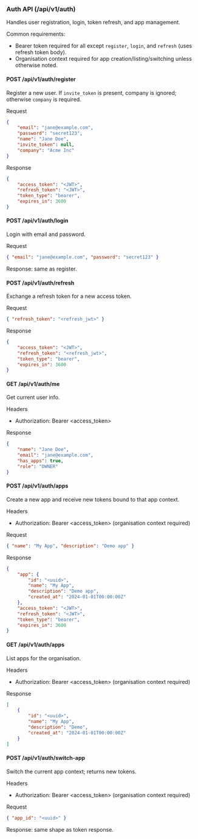 ### Auth API (/api/v1/auth)

Handles user registration, login, token refresh, and app management.

Common requirements:

- Bearer token required for all except `register`, `login`, and `refresh` (uses refresh token body).
- Organisation context required for app creation/listing/switching unless otherwise noted.

#### POST /api/v1/auth/register

Register a new user. If `invite_token` is present, company is ignored; otherwise `company` is required.

Request

```json
{
	"email": "jane@example.com",
	"password": "secret123",
	"name": "Jane Doe",
	"invite_token": null,
	"company": "Acme Inc"
}
```

Response

```json
{
	"access_token": "<JWT>",
	"refresh_token": "<JWT>",
	"token_type": "bearer",
	"expires_in": 3600
}
```

#### POST /api/v1/auth/login

Login with email and password.

Request

```json
{ "email": "jane@example.com", "password": "secret123" }
```

Response: same as register.

#### POST /api/v1/auth/refresh

Exchange a refresh token for a new access token.

Request

```json
{ "refresh_token": "<refresh_jwt>" }
```

Response

```json
{
	"access_token": "<JWT>",
	"refresh_token": "<refresh_jwt>",
	"token_type": "bearer",
	"expires_in": 3600
}
```

#### GET /api/v1/auth/me

Get current user info.

Headers

- Authorization: Bearer <access_token>

Response

```json
{
	"name": "Jane Doe",
	"email": "jane@example.com",
	"has_apps": true,
	"role": "OWNER"
}
```

#### POST /api/v1/auth/apps

Create a new app and receive new tokens bound to that app context.

Headers

- Authorization: Bearer <access_token> (organisation context required)

Request

```json
{ "name": "My App", "description": "Demo app" }
```

Response

```json
{
	"app": {
		"id": "<uuid>",
		"name": "My App",
		"description": "Demo app",
		"created_at": "2024-01-01T00:00:00Z"
	},
	"access_token": "<JWT>",
	"refresh_token": "<JWT>",
	"token_type": "bearer",
	"expires_in": 3600
}
```

#### GET /api/v1/auth/apps

List apps for the organisation.

Headers

- Authorization: Bearer <access_token> (organisation context required)

Response

```json
[
	{
		"id": "<uuid>",
		"name": "My App",
		"description": "Demo",
		"created_at": "2024-01-01T00:00:00Z"
	}
]
```

#### POST /api/v1/auth/switch-app

Switch the current app context; returns new tokens.

Headers

- Authorization: Bearer <access_token> (organisation context required)

Request

```json
{ "app_id": "<uuid>" }
```

Response: same shape as token response.
